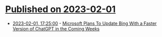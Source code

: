 # [Published on 2023-02-01](index.md)

* [2023-02-01, 17:25:00](https://tech.slashdot.org/story/23/02/01/1725229/microsoft-plans-to-update-bing-with-a-faster-version-of-chatgpt-in-the-coming-weeks?utm_source=rss1.0mainlinkanon&utm_medium=feed) - [Microsoft Plans To Update Bing With a Faster Version of ChatGPT in the Coming Weeks](https://tech.slashdot.org/story/23/02/01/1725229/microsoft-plans-to-update-bing-with-a-faster-version-of-chatgpt-in-the-coming-weeks?utm_source=rss1.0mainlinkanon&utm_medium=feed)
